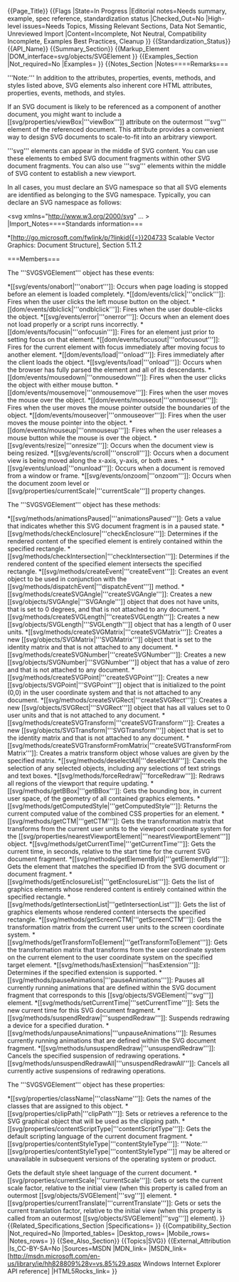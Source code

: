 {{Page_Title}}
{{Flags
|State=In Progress
|Editorial notes=Needs summary, example, spec reference, standardization status
|Checked_Out=No
|High-level issues=Needs Topics, Missing Relevant Sections, Data Not Semantic, Unreviewed Import
|Content=Incomplete, Not Neutral, Compatibility Incomplete, Examples Best Practices, Cleanup
}}
{{Standardization_Status}}
{{API_Name}}
{{Summary_Section}}
{{Markup_Element
|DOM_interface=svg/objects/SVGElement
}}
{{Examples_Section
|Not_required=No
|Examples=
}}
{{Notes_Section
|Notes====Remarks===

'''Note:'''  In addition to the attributes, properties, events, methods, and styles listed above, SVG elements also inherent core HTML attributes, properties, events, methods, and styles.

If an SVG document is likely to be referenced as a component of another document,  you might  want to include a [[svg/properties/viewBox|'''viewBox''']] attribute on the outermost '''svg''' element of the referenced document. This attribute provides a convenient way to design SVG documents to scale-to-fit into an arbitrary viewport.

'''svg''' elements can appear in the middle of SVG content. You can use these elements to embed SVG document fragments within other SVG document fragments. You can also use '''svg''' elements within the middle of SVG content  to establish a new viewport.

In all cases, you must declare an SVG namespace  so that all SVG elements are identified as belonging to the SVG namespace. Typically, you can declare an SVG namespace as follows:

 &lt;svg xmlns="http://www.w3.org/2000/svg" ... &gt;
|Import_Notes====Standards information===

*[http://go.microsoft.com/fwlink/p/?linkid{{=}}204733 Scalable Vector Graphics: Document Structure], Section 5.11.2

===Members===

The '''SVGSVGElement''' object has these events:

*[[svg/events/onabort|'''onabort''']]: Occurs when page loading is stopped before an element is loaded completely.
*[[dom/events/click|'''onclick''']]: Fires when the user clicks the left mouse button on the object.
*[[dom/events/dblclick|'''ondblclick''']]: Fires when the user double-clicks the object.
*[[svg/events/error|'''onerror''']]: Occurs  when an element does not load properly or a script runs incorrectly.
*[[dom/events/focusin|'''onfocusin''']]: Fires for an element just prior to setting focus on that element.
*[[dom/events/focusout|'''onfocusout''']]: Fires for the current element with focus immediately after moving focus to another element.
*[[dom/events/load|'''onload''']]: Fires immediately after the client loads the object.
*[[svg/events/load|'''onload''']]: Occurs  when the browser has fully parsed the element and all of its descendants.
*[[dom/events/mousedown|'''onmousedown''']]: Fires when the user clicks the object with either mouse button.
*[[dom/events/mousemove|'''onmousemove''']]: Fires when the user moves the mouse over the object.
*[[dom/events/mouseout|'''onmouseout''']]: Fires when the user moves the mouse pointer outside the boundaries of the object.
*[[dom/events/mouseover|'''onmouseover''']]: Fires when the user moves the mouse pointer into the object.
*[[dom/events/mouseup|'''onmouseup''']]: Fires when the user releases a mouse button while the mouse is over the object.
*[[svg/events/resize|'''onresize''']]: Occurs  when the document view is being resized.
*[[svg/events/scroll|'''onscroll''']]: Occurs when a document view is being  moved  along the x-axis, y-axis, or both axes.
*[[svg/events/unload|'''onunload''']]: Occurs  when a document is removed from a window or frame.
*[[svg/events/onzoom|'''onzoom''']]: Occurs when the document zoom level or [[svg/properties/currentScale|'''currentScale''']] property changes.

The '''SVGSVGElement''' object has these methods:

*[[svg/methods/animationsPaused|'''animationsPaused''']]: Gets a value that indicates whether this SVG document fragment is in a paused state.
*[[svg/methods/checkEnclosure|'''checkEnclosure''']]: Determines if the rendered content of the specified element is entirely contained within the specified rectangle.
*[[svg/methods/checkIntersection|'''checkIntersection''']]: Determines if the rendered content of the specified element intersects the specified rectangle.
*[[svg/methods/createEvent|'''createEvent''']]: Creates an event object to be used in conjunction with the [[svg/methods/dispatchEvent|'''dispatchEvent''']]  method.
*[[svg/methods/createSVGAngle|'''createSVGAngle''']]: Creates a new [[svg/objects/SVGAngle|'''SVGAngle''']] object that does not have units, that is set to 0 degrees, and that is not attached to any document.
*[[svg/methods/createSVGLength|'''createSVGLength''']]: Creates a new [[svg/objects/SVGLength|'''SVGLength''']] object that has a length of 0 user units.
*[[svg/methods/createSVGMatrix|'''createSVGMatrix''']]: Creates a new [[svg/objects/SVGMatrix|'''SVGMatrix''']] object that is set to the identity matrix and that is not attached to any document.
*[[svg/methods/createSVGNumber|'''createSVGNumber''']]: Creates a new [[svg/objects/SVGNumber|'''SVGNumber''']] object that has a value of zero and that is not attached to any document.
*[[svg/methods/createSVGPoint|'''createSVGPoint''']]: Creates a new [[svg/objects/SVGPoint|'''SVGPoint''']] object that is initialized to the point (0,0) in the user coordinate system and that is not attached to any document.
*[[svg/methods/createSVGRect|'''createSVGRect''']]: Creates a new [[svg/objects/SVGRect|'''SVGRect''']] object that has all values set to 0 user units and that is not attached to any document.
*[[svg/methods/createSVGTransform|'''createSVGTransform''']]: Creates a new [[svg/objects/SVGTransform|'''SVGTransform''']] object that is set to the identity matrix and that is not attached to any document.
*[[svg/methods/createSVGTransformFromMatrix|'''createSVGTransformFromMatrix''']]: Creates a matrix transform object whose values are given by the specified matrix.
*[[svg/methods/deselectAll|'''deselectAll''']]: Cancels the selection of  any selected objects, including any selections of text strings and text boxes.
*[[svg/methods/forceRedraw|'''forceRedraw''']]: Redraws all regions of the viewport that require updating.
*[[svg/methods/getBBox|'''getBBox''']]: Gets the bounding box, in current user space, of the geometry of all contained graphics elements.
*[[svg/methods/getComputedStyle|'''getComputedStyle''']]: Returns the current computed value of the combined CSS properties for an element.
*[[svg/methods/getCTM|'''getCTM''']]: Gets  the transformation matrix  that transforms from  the current user units to the viewport coordinate system for the [[svg/properties/nearestViewportElement|'''nearestViewportElement''']] object.
*[[svg/methods/getCurrentTime|'''getCurrentTime''']]: Gets the current time, in seconds, relative to the start time for the current SVG document fragment.
*[[svg/methods/getElementById|'''getElementById''']]: Gets the element that matches the specified ID from the SVG document or document fragment.
*[[svg/methods/getEnclosureList|'''getEnclosureList''']]: Gets the list of graphics elements whose rendered content is entirely contained within the  specified  rectangle.
*[[svg/methods/getIntersectionList|'''getIntersectionList''']]: Gets the list of graphics elements whose rendered content intersects the specified rectangle.
*[[svg/methods/getScreenCTM|'''getScreenCTM''']]: Gets  the transformation matrix from the current user units to the screen coordinate system.
*[[svg/methods/getTransformToElement|'''getTransformToElement''']]: Gets  the transformation matrix  that transforms from the user coordinate system on the current element to the user coordinate system on the  specified  target element.
*[[svg/methods/hasExtension|'''hasExtension''']]: Determines if the specified extension  is supported.
*[[svg/methods/pauseAnimations|'''pauseAnimations''']]: Pauses all currently running animations that are defined within the SVG document fragment that corresponds to this [[svg/objects/SVGElement|'''svg''']]  element.
*[[svg/methods/setCurrentTime|'''setCurrentTime''']]: Sets the new current time for this SVG document fragment.
*[[svg/methods/suspendRedraw|'''suspendRedraw''']]: Suspends redrawing a device for a specified duration.
*[[svg/methods/unpauseAnimations|'''unpauseAnimations''']]: Resumes currently running animations that are defined within the SVG document fragment.
*[[svg/methods/unsuspendRedraw|'''unsuspendRedraw''']]: Cancels the specified suspension of redrawing operations.
*[[svg/methods/unsuspendRedrawAll|'''unsuspendRedrawAll''']]: Cancels all currently active suspensions of redrawing operations.

The '''SVGSVGElement''' object has these properties:

*[[svg/properties/className|'''className''']]: Gets  the names of the classes  that are assigned to this object.
*[[svg/properties/clipPath|'''clipPath''']]: Sets or retrieves a reference to the SVG graphical object that will be used as the clipping path.
*[[svg/properties/contentScriptType|'''contentScriptType''']]: Gets the default scripting language of the current document fragment.
*[[svg/properties/contentStyleType|'''contentStyleType''']]: '''Note:'''
[[svg/properties/contentStyleType|'''contentStyleType''']] may be altered or unavailable in subsequent versions of the operating system or product.

Gets  the default style sheet language of the current document.
*[[svg/properties/currentScale|'''currentScale''']]: Gets or sets the current scale factor,  relative to the initial view (when this property is called from an outermost [[svg/objects/SVGElement|'''svg''']] element.
*[[svg/properties/currentTranslate|'''currentTranslate''']]: Gets or sets  the current translation factor, relative to the initial view (when this property is called from an outermost [[svg/objects/SVGElement|'''svg''']] element).
}}
{{Related_Specifications_Section
|Specifications=
}}
{{Compatibility_Section
|Not_required=No
|Imported_tables=
|Desktop_rows=
|Mobile_rows=
|Notes_rows=
}}
{{See_Also_Section}}
{{Topics|SVG}}
{{External_Attribution
|Is_CC-BY-SA=No
|Sources=MSDN
|MDN_link=
|MSDN_link=[http://msdn.microsoft.com/en-us/library/ie/hh828809%28v=vs.85%29.aspx Windows Internet Explorer API reference]
|HTML5Rocks_link=
}}
